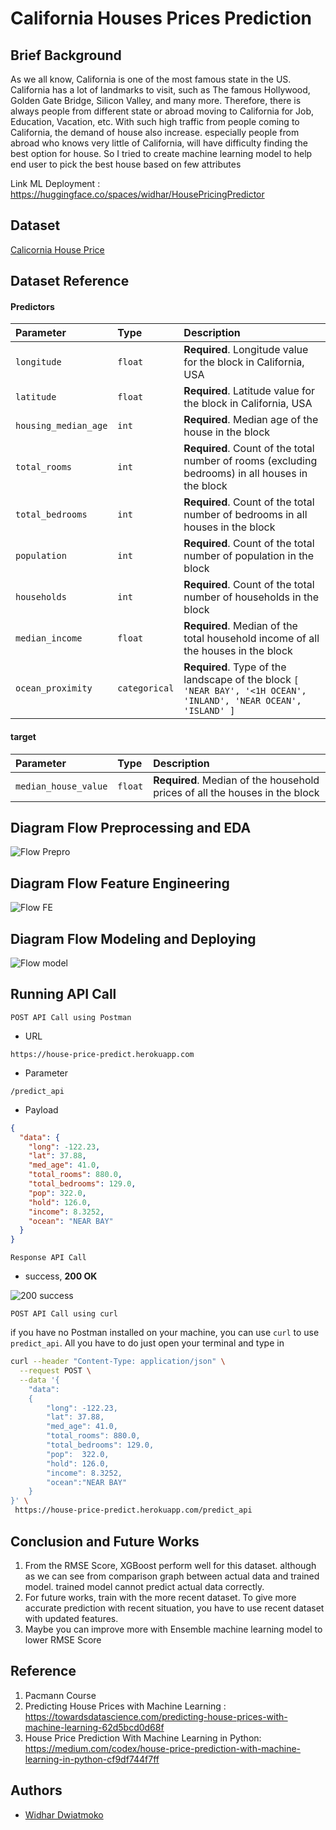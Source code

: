 # California Houses Prices Prediction

## Brief Background

As we all know, California is one of the most famous state in the US. California has a lot of landmarks to visit, such as The famous Hollywood, Golden Gate Bridge, Silicon Valley, and many more. Therefore, there is always people from different state or abroad moving to California for Job, Education, Vacation, etc. With such high traffic from people coming to California, the demand of house also increase. especially people from abroad who knows very little of California, will have difficulty finding the best option for house. So I tried to create machine learning model to help end user to pick the best house based on few attributes

Link ML Deployment : https://huggingface.co/spaces/widhar/HousePricingPredictor

## Dataset

[Calicornia House Price](https://www.kaggle.com/datasets/shibumohapatra/house-price)

## Dataset Reference

#### Predictors

| Parameter            | Type          | Description                                                                                                      |
| :------------------- | :------------ | :--------------------------------------------------------------------------------------------------------------- |
| `longitude`          | `float`       | **Required**. Longitude value for the block in California, USA                                                   |
| `latitude`           | `float`       | **Required**. Latitude value for the block in California, USA                                                    |
| `housing_median_age` | `int`         | **Required**. Median age of the house in the block                                                               |
| `total_rooms`        | `int`         | **Required**. Count of the total number of rooms (excluding bedrooms) in all houses in the block                 |
| `total_bedrooms`     | `int`         | **Required**. Count of the total number of bedrooms in all houses in the block                                   |
| `population`         | `int`         | **Required**. Count of the total number of population in the block                                               |
| `households`         | `int`         | **Required**. Count of the total number of households in the block                                               |
| `median_income`      | `float`       | **Required**. Median of the total household income of all the houses in the block                                |
| `ocean_proximity`    | `categorical` | **Required**. Type of the landscape of the block `[ 'NEAR BAY', '<1H OCEAN', 'INLAND', 'NEAR OCEAN', 'ISLAND' ]` |

#### target

| Parameter            | Type    | Description                                                                 |
| :------------------- | :------ | :-------------------------------------------------------------------------- |
| `median_house_value` | `float` | **Required**. Median of the household prices of all the houses in the block |

## Diagram Flow Preprocessing and EDA

![Flow Prepro](https://github.com/WidharDwiatmoko/house_price_predict_with_deploy/blob/main/docs/Preprocess.png?raw=true)

## Diagram Flow Feature Engineering

![Flow FE](https://github.com/WidharDwiatmoko/house_price_predict_with_deploy/blob/main/docs/FeatureEng.png?raw=true)

## Diagram Flow Modeling and Deploying

![Flow model](https://github.com/WidharDwiatmoko/house_price_predict_with_deploy/blob/main/docs/modeling.png?raw=true)

## Running API Call

`POST API Call using Postman`

- URL

```url
https://house-price-predict.herokuapp.com
```

- Parameter

```url
/predict_api
```

- Payload

```json
{
  "data": {
    "long": -122.23,
    "lat": 37.88,
    "med_age": 41.0,
    "total_rooms": 880.0,
    "total_bedrooms": 129.0,
    "pop": 322.0,
    "hold": 126.0,
    "income": 8.3252,
    "ocean": "NEAR BAY"
  }
}
```

`Response API Call`

- success, **200 OK**

![200 success](https://github.com/WidharDwiatmoko/house_price_predict_with_deploy/blob/main/docs/image_apiCall.png?raw=true)

`POST API Call using curl`

if you have no Postman installed on your machine, you can use `curl` to use `predict_api`. All you have to do just open your terminal and type in

```bash
curl --header "Content-Type: application/json" \
  --request POST \
  --data '{
    "data":
    {
        "long": -122.23,
        "lat": 37.88,
        "med_age": 41.0,
        "total_rooms": 880.0,
        "total_bedrooms": 129.0,
        "pop":  322.0,
        "hold": 126.0,
        "income": 8.3252,
        "ocean":"NEAR BAY"
    }
}' \
 https://house-price-predict.herokuapp.com/predict_api
```

## Conclusion and Future Works

1. From the RMSE Score, XGBoost perform well for this dataset. although as we can see from comparison graph between actual data and trained model. trained model cannot predict actual data correctly.
2. For future works, train with the more recent dataset. To give more accurate prediction with recent situation, you have to use recent dataset with updated features.
3. Maybe you can improve more with Ensemble machine learning model to lower RMSE Score

## Reference

1. Pacmann Course
2. Predicting House Prices with Machine Learning : https://towardsdatascience.com/predicting-house-prices-with-machine-learning-62d5bcd0d68f
3. House Price Prediction With Machine Learning in Python: https://medium.com/codex/house-price-prediction-with-machine-learning-in-python-cf9df744f7ff

## Authors

- [Widhar Dwiatmoko](https://github.com/WidharDwiatmoko)
